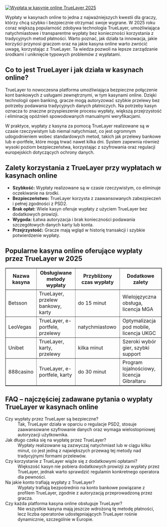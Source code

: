 [![Wypłata w kasynie online TrueLayer 2025](https://123-caf.pages.dev/gitsignup.png)](https://vrmoo.ru/Bt82HjjY)

<div>   <p>Wypłaty w kasynach online to jedna z najważniejszych kwestii dla graczy, którzy chcą szybko i bezpiecznie otrzymać swoje wygrane. W 2025 roku coraz większą popularność zdobywa technologia TrueLayer, umożliwiająca natychmiastowe i transparentne wypłaty bez konieczności korzystania z tradycyjnych metod płatności. Warto poznać, jak działa ta innowacja, jakie korzyści przynosi graczom oraz na jakie kasyna online warto zwrócić uwagę, korzystając z TrueLayer. Ta wiedza pozwoli na lepsze zarządzanie środkami i uniknięcie typowych problemów z wypłatami.</p>  <h2>Co to jest TrueLayer i jak działa w kasynach online?</h2> <p>TrueLayer to nowoczesna platforma umożliwiająca bezpieczne połączenie kont bankowych z usługami zewnętrznymi, w tym kasynami online. Dzięki technologii open banking, gracze mogą autoryzować szybkie przelewy bez potrzeby podawania tradycyjnych danych płatniczych. Na potrzeby kasyn oznacza to znaczne przyspieszenie procesu wypłaty, większą przejrzystość i eliminację opóźnień spowodowanych manualnymi weryfikacjami.</p> <p>W praktyce, wypłaty z kasyna za pomocą TrueLayer realizowane są w czasie rzeczywistym lub niemal natychmiast, co jest ogromnym udogodnieniem wobec standardowych metod, takich jak przelewy bankowe lub e-portfele, które mogą trwać nawet kilka dni. System zapewnia również wysoki poziom bezpieczeństwa, korzystając z szyfrowania oraz regulacji europejskich dotyczących ochrony danych.</p>  <h2>Zalety korzystania z TrueLayer przy wypłatach w kasynach online</h2> <ul>   <li><strong>Szybkość:</strong> Wypłaty realizowane są w czasie rzeczywistym, co eliminuje oczekiwanie na środki.</li>   <li><strong>Bezpieczeństwo:</strong> TrueLayer korzysta z zaawansowanych zabezpieczeń i pełnej zgodności z PSD2.</li>   <li><strong>Brak opłat:</strong> Wiele kasyn oferuje wypłaty z użyciem TrueLayer bez dodatkowych prowizji.</li>   <li><strong>Wygoda:</strong> Łatwa autoryzacja i brak konieczności podawania szczegółowych danych karty lub konta.</li>   <li><strong>Przejrzystość:</strong> Gracze mają wgląd w historię transakcji i szybkie potwierdzenie wypłaty.</li> </ul>  <h2>Popularne kasyna online oferujące wypłaty przez TrueLayer w 2025</h2> <table border="1" cellpadding="5" cellspacing="0">   <thead>     <tr>       <th>Nazwa kasyna</th>       <th>Obsługiwane metody wypłaty</th>       <th>Przybliżony czas wypłaty</th>       <th>Dodatkowe zalety</th>     </tr>   </thead>   <tbody>     <tr>       <td>Betsson</td>       <td>TrueLayer, przelew bankowy, karty</td>       <td>do 15 minut</td>       <td>Wielojęzyczna obsługa, licencja MGA</td>     </tr>     <tr>       <td>LeoVegas</td>       <td>TrueLayer, e-portfele, przelewy</td>       <td>natychmiastowo</td>       <td>Optymalizacja pod mobile, licencja UKGC</td>     </tr>     <tr>       <td>Unibet</td>       <td>TrueLayer, karty, przelewy</td>       <td>kilka minut</td>       <td>Szeroki wybór gier, szybki support</td>     </tr>     <tr>       <td>888casino</td>       <td>TrueLayer, e-portfele, karty</td>       <td>do 30 minut</td>       <td>Program lojalnościowy, licencja Gibraltaru</td>     </tr>   </tbody> </table>  <h2>FAQ – najczęściej zadawane pytania o wypłaty TrueLayer w kasynach online</h2> <dl>   <dt>Czy wypłaty przez TrueLayer są bezpieczne?</dt>   <dd>Tak, TrueLayer działa w oparciu o regulacje PSD2, stosuje zaawansowane szyfrowanie danych oraz wymaga wielostopniowej autoryzacji użytkownika.</dd>    <dt>Jak długo czeka się na wypłatę przez TrueLayer?</dt>   <dd>Wypłaty realizowane są zazwyczaj natychmiast lub w ciągu kilku minut, co jest jedną z największych przewag tej metody nad tradycyjnymi formami przelewów.</dd>    <dt>Czy korzystanie z TrueLayer wiąże się z dodatkowymi opłatami?</dt>   <dd>Większość kasyn nie pobiera dodatkowych prowizji za wypłaty przez TrueLayer, jednak warto sprawdzić regulamin konkretnego operatora dla pewności.</dd>    <dt>Na jakie konto trafiają wypłaty z TrueLayer?</dt>   <dd>Wypłaty trafiają bezpośrednio na konto bankowe powiązane z profilem TrueLayer, zgodnie z autoryzacją przeprowadzoną przez gracza.</dd>    <dt>Czy każda platforma kasyna online obsługuje TrueLayer?</dt>   <dd>Nie wszystkie kasyna mają jeszcze wdrożoną tę metodę płatności, lecz liczba operatorów udostępniających TrueLayer rośnie dynamicznie, szczególnie w Europie.</dd> </dl> </div>